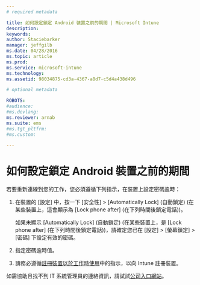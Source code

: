 ```yaml
---
# required metadata

title: 如何設定鎖定 Android 裝置之前的期間 | Microsoft Intune
description:
keywords:
author: Staciebarker
manager: jeffgilb
ms.date: 04/28/2016
ms.topic: article
ms.prod:
ms.service: microsoft-intune
ms.technology:
ms.assetid: 98034875-cd3a-4367-a8d7-c5d4a438d496

# optional metadata

ROBOTS:
#audience:
#ms.devlang:
ms.reviewer: arnab
ms.suite: ems
#ms.tgt_pltfrm:
#ms.custom:

---
```


# 如何設定鎖定 Android 裝置之前的期間
若要重新連線到您的工作，您必須遵循下列指示，在裝置上設定密碼逾時：

1.  在裝置的 [設定] 中，按一下 [安全性] &gt; [Automatically Lock] (自動鎖定) (在某些裝置上，這會顯示為 [Lock phone after] (在下列時間後鎖定電話))。

    如果未顯示 [Automatically Lock] (自動鎖定) (在某些裝置上，是 [Lock phone after] (在下列時間後鎖定電話))，請確定您已在 [設定] &gt; [螢幕鎖定] &gt; [密碼] 下設定有效的密碼。

2.  指定密碼逾時值。

3.  請務必遵循[註冊裝置以於工作時使用](http://go.microsoft.com/fwlink/?LinkId=519071)中的指示，以向 Intune 註冊裝置。

如需協助且找不到 IT 系統管理員的連絡資訊，請試試[公司入口網站](http://portal.manage.microsoft.com)。

<!--HONumber=Jun16_HO1-->


